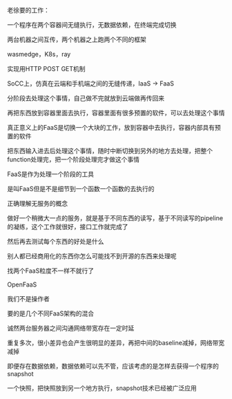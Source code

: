 老徐要的工作：

一个程序在两个容器间无缝执行，无数据依赖，在终端完成切换

两台机器之间互传，两个机器之上跑两个不同的框架

wasmedge，K8s，ray

实现用HTTP POST GET机制

SoCC上，仿真在云端和手机端之间的无缝传递，IaaS -> FaaS

分阶段去处理这个事情，自己做不完就放到云端做再传回来

再把东西放到容器里面去执行，容器里面有很多预置的软件，可以去处理这个事情

真正意义上的FaaS是切换一个大块的工作，放到容器中去执行，容器内部具有预置的软件

把东西输入进去后处理这个事情，随时中断切换到另外的地方去处理，把整个function处理完，把一个阶段处理完才做这个事情

FaaS是作为处理一个阶段的工具

是叫FaaS但是不是细节到一个函数一个函数的去执行的

正确理解无服务的概念

做好一个稍微大一点的服务，就是基于不同东西的读写，基于不同读写的pipeline的凝练，这个工作就很好，接口工作就完成了

然后再去测试每个东西的好处是什么

别人都已经商用化的东西你怎么可能找不到开源的东西来处理呢

找两个FaaS粒度不一样不就行了

OpenFaaS

我们不是操作者



要的是几个不同FaaS架构的混合

诚然两台服务器之间沟通网络带宽存在一定时延

重复多次，很小差异也会产生很明显的差异，再把中间的baseline减掉，网络带宽减掉

即便存在数据依赖，数据依赖可以先不管，应该考虑的是怎样去获得一个程序的snapshot

一个快照，把快照放到另一个地方执行，snapshot技术已经被广泛应用